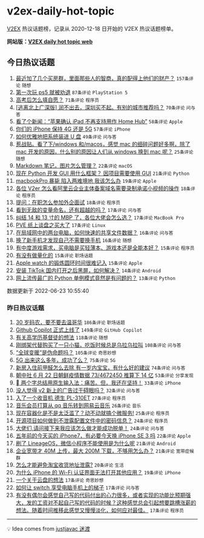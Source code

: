 # v2ex-daily-hot-topic

[V2EX](https://www.v2ex.com/) 热议话题榜，记录从 2020-12-18 日开始的 V2EX 热议话题榜单。

**网站版：[V2EX daily hot topic web](https://boojack.github.io/v2ex-daily-hot-topic-web/)**

## 今日热议话题

<!-- TODAY BEGIN -->

1. [最近加了几个买房群，里面那些人的智商，真的配得上他们的财产？](https://www.v2ex.com/t/861583) `157条评论` `随想`
1. [第一次玩 ps5 就被劝退](https://www.v2ex.com/t/861566) `87条评论` `PlayStation 5`
1. [高考后怎么填自愿？](https://www.v2ex.com/t/861619) `71条评论` `程序员`
1. [[逃离北上广深版] 润不出去，深圳买不起。有别的城市推荐吗？](https://www.v2ex.com/t/861578) `70条评论` `问与答`
1. [看了个新闻：“苹果确认 iPad 不再支持用作 Home Hub”](https://www.v2ex.com/t/861570) `58条评论` `Apple`
1. [你们的 iPhone 保持 4G 还是 5G](https://www.v2ex.com/t/861580) `57条评论` `iPhone`
1. [如何优雅地把系统装进 U 盘](https://www.v2ex.com/t/861536) `49条评论` `问与答`
1. [惹战贴。看了下/windows 和/macos，感觉 mac 的细碎问题好多啊，除了 mac 开发的原因，什么别的原因让人们从 windows 换到 mac 呢？](https://www.v2ex.com/t/861605) `25条评论` `随想`
1. [Markdown 笔记，图片怎么管理？](https://www.v2ex.com/t/861643) `22条评论` `macOS`
1. [现在 Python 开发 GUI 用什么框架？ 因项目需要使用 GUI](https://www.v2ex.com/t/861692) `21条评论` `Python`
1. [macbookPro 暴毙 陷入两难境地 我该怎么办](https://www.v2ex.com/t/861611) `19条评论` `Apple`
1. [各位 V2er 怎么看阿里云企业主体备案域名需要录制承诺小视频的操作](https://www.v2ex.com/t/861672) `18条评论` `程序员`
1. [提问：在职怎么参加外企面试](https://www.v2ex.com/t/861618) `18条评论` `程序员`
1. [看到无敌的变量命名，还有超越的吗？](https://www.v2ex.com/t/861699) `17条评论` `问与答`
1. [纠结 14 和 13 寸的 MBP 了，各位大佬会怎么选？](https://www.v2ex.com/t/861659) `17条评论` `MacBook Pro`
1. [PVE 纸上谈盘之买大了](https://www.v2ex.com/t/861569) `17条评论` `Linux`
1. [在局域网中的两台电脑，如何快速的共享文件数据？](https://www.v2ex.com/t/861639) `16条评论` `问与答`
1. [换了新手机才发现自己不需要换手机](https://www.v2ex.com/t/861535) `16条评论` `随想`
1. [有中度游戏需求，买电脑是买轻薄本、游戏本还是全能本好？](https://www.v2ex.com/t/861696) `15条评论` `程序员`
1. [有没有做量化的](https://www.v2ex.com/t/861682) `15条评论` `职场话题`
1. [Apple watch 的锻炼圆环时间很难记入](https://www.v2ex.com/t/861540) `15条评论` `Apple`
1. [安装 TikTok 国内打开之后黑屏，如何解决？](https://www.v2ex.com/t/861636) `14条评论` `Android`
1. [网上流传最广的 Python 单例模式竟然是有问题的？](https://www.v2ex.com/t/861715) `13条评论` `Python`

数据更新于 2022-06-23 10:55:40

<!-- TODAY END -->

### 昨日热议话题

<!-- YESTERDAY BEGIN -->

1. [30 岁码农，要不要去温哥华](https://www.v2ex.com/t/861313) `186条评论` `职场话题`
1. [Github Copilot 正式上线了](https://www.v2ex.com/t/861260) `149条评论` `GitHub Copilot`
1. [有关高学历基督徒的想法](https://www.v2ex.com/t/861432) `118条评论` `随想`
1. [刚绑架代替购买了一只小猫，吃饭时候总是乌拉乌拉叫](https://www.v2ex.com/t/861287) `108条评论` `问与答`
1. [“全球变暖”是伪命题吗？](https://www.v2ex.com/t/861271) `105条评论` `奇思妙想`
1. [5G 出来这么多年，成功了么？](https://www.v2ex.com/t/861419) `75条评论` `5G`
1. [新房入住前甲醛怎么去除 有一岁内宝宝，有什么好的建议](https://www.v2ex.com/t/861323) `74条评论` `问与答`
1. [朝中社 6 月 22 日朝鲜疫情数据 73/4672450 推算下 14 亿](https://www.v2ex.com/t/861301) `53条评论` `分享发现`
1. [ 两个字总结用原生输入法：痛苦。但，我还在坚持！](https://www.v2ex.com/t/861381) `33条评论` `iPhone`
1. [没人觉得 v2 新上的广告过于碍眼吗？](https://www.v2ex.com/t/861263) `32条评论` `问与答`
1. [入了一个收音机 德生 PL-310ET](https://www.v2ex.com/t/861477) `27条评论` `程序员`
1. [音乐会员打算从 qq 音乐转到网易云音乐](https://www.v2ex.com/t/861350) `26条评论` `音乐`
1. [现在容器化是不是太泛滥了？动不动就搞个微服务!](https://www.v2ex.com/t/861418) `25条评论` `程序员`
1. [开源项目如何做到不泄露配置文件中的密码信息？](https://www.v2ex.com/t/861312) `24条评论` `程序员`
1. [大佬们,请问接下来我应该怎么做才能成功脱单！](https://www.v2ex.com/t/861296) `24条评论` `问与答`
1. [五年前的今天买的 iPhone7，有必要今天换 iPhone SE 3 吗](https://www.v2ex.com/t/861497) `22条评论` `Apple`
1. [刷了 LineageOS，微信小程序不能使用是为什么呢](https://www.v2ex.com/t/861453) `21条评论` `Android`
1. [企业宽带才 40M 上传，最大 200M 下载，不够用怎么办？](https://www.v2ex.com/t/861338) `21条评论` `宽带症候群`
1. [怎么才能避免淘宝收货地址泄露?](https://www.v2ex.com/t/861291) `20条评论` `生活`
1. [为什么 iPhone 的 Wi-Fi 认证界面无法打开其他应用？](https://www.v2ex.com/t/861333) `19条评论` `iPhone`
1. [一个关于云盘的想法](https://www.v2ex.com/t/861349) `17条评论` `奇思妙想`
1. [如何让 switch 享受电脑手机上的梯子](https://www.v2ex.com/t/861316) `17条评论` `问与答`
1. [有没有偶尔会感觉自己写的代码付出的心力很多，或者实现的功能比预期强大，发的工资对不起自己写的代码的时候？这种感觉总会引起想要跳槽涨薪的想法。随着时间推移此感觉又慢慢淡化，如何应对最佳。](https://www.v2ex.com/t/861298) `17条评论` `程序员`

<!-- YESTERDAY END -->

---

💡 Idea comes from [justjavac 迷渡](https://github.com/justjavac/)
